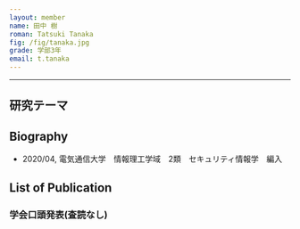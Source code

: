 ```yaml
---
layout: member
name: 田中 樹
roman: Tatsuki Tanaka
fig: /fig/tanaka.jpg
grade: 学部3年
email: t.tanaka
---
```


---


## 研究テーマ

## Biography
- 2020/04, 電気通信大学　情報理工学域　2類　セキュリティ情報学　編入


## List of Publication

### 学会口頭発表(査読なし)
